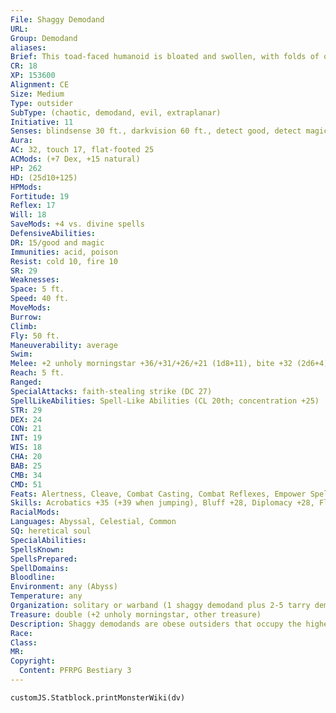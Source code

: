 ```yaml
---
File: Shaggy Demodand
URL: 
Group: Demodand
aliases: 
Brief: This toad-faced humanoid is bloated and swollen, with folds of obsidian skin hanging down beneath two immense bat wings.
CR: 18
XP: 153600
Alignment: CE
Size: Medium
Type: outsider
SubType: (chaotic, demodand, evil, extraplanar)
Initiative: 11
Senses: blindsense 30 ft., darkvision 60 ft., detect good, detect magic, see invisibility; Perception +36
Aura: 
AC: 32, touch 17, flat-footed 25
ACMods: (+7 Dex, +15 natural)
HP: 262
HD: (25d10+125)
HPMods: 
Fortitude: 19
Reflex: 17
Will: 18
SaveMods: +4 vs. divine spells
DefensiveAbilities: 
DR: 15/good and magic
Immunities: acid, poison
Resist: cold 10, fire 10
SR: 29
Weaknesses: 
Space: 5 ft.
Speed: 40 ft.
MoveMods: 
Burrow: 
Climb: 
Fly: 50 ft.
Maneuverability: average
Swim: 
Melee: +2 unholy morningstar +36/+31/+26/+21 (1d8+11), bite +32 (2d6+4), claw +32 (1d6+4) or   bite +34 (2d6+9), 2 claws +34 (1d6+9)
Reach: 5 ft.
Ranged: 
SpecialAttacks: faith-stealing strike (DC 27)
SpellLikeAbilities: Spell-Like Abilities (CL 20th; concentration +25)  Constant-detect good, detect magic, see invisibility   At Will-detect thoughts (DC 17), fear (DC 19), gaseous form, greater dispel magic, invisibility (self only), magic circle against good   3/day-empowered cloudkill (DC 20), fog cloud, quickened ray of enfeeblement (DC 16), stinking cloud (DC 18)   1/day-blasphemy (DC 22), chaos hammer (DC 19), mass charm monster (DC 23), summon (level 6, 1d6 tarry demodands or 1d4 slimy demodands 60%)
STR: 29
DEX: 24
CON: 21
INT: 19
WIS: 18
CHA: 20
BAB: 25
CMB: 34
CMD: 51
Feats: Alertness, Cleave, Combat Casting, Combat Reflexes, Empower Spell-Like Ability (cloudkill), Flyby Attack, Great Cleave, Improved Initiative, Intimidating Prowess, Lightning Reflexes, Multiattack, Power Attack, Quicken Spell-Like Ability (ray of enfeeblement)
Skills: Acrobatics +35 (+39 when jumping), Bluff +28, Diplomacy +28, Fly +35, Intimidate +42, Knowledge (arcana) +23, Knowledge (planes) +15, Knowledge  (religion) +15, Perception +36, Sense Motive +36, Spellcraft +29, Use Magic Device +30
RacialMods: 
Languages: Abyssal, Celestial, Common
SQ: heretical soul
SpecialAbilities: 
SpellsKnown: 
SpellsPrepared: 
SpellDomains: 
Bloodline: 
Environment: any (Abyss)
Temperature: any
Organization: solitary or warband (1 shaggy demodand plus 2-5 tarry demodands)
Treasure: double (+2 unholy morningstar, other treasure)
Description: Shaggy demodands are obese outsiders that occupy the highest status within demodand society. The fleshy tyrants stand just under 7 feet tall and have huge bat wings capable of supporting their 600-pound weight. Their faces have the broad-set eyes of a toad and toothy underbites.  Although they still answer to their titanic masters, shaggy demodands are the masters of their kind, and serve the thanatotic titans as advisors, covert agents, or battlefield generals. In the Abyss, shaggy demodands command great armies, leading them against demonic hordes as the balance of Abyssal power ebbs and flows. Often underestimated due to their shape, these demodands are both intelligent and cunning, and approach battle with an effective mixture of strategy and ruthless detachment.
Race: 
Class: 
MR: 
Copyright:
  Content: PFRPG Bestiary 3
---
```

```dataviewjs
customJS.Statblock.printMonsterWiki(dv)
```
